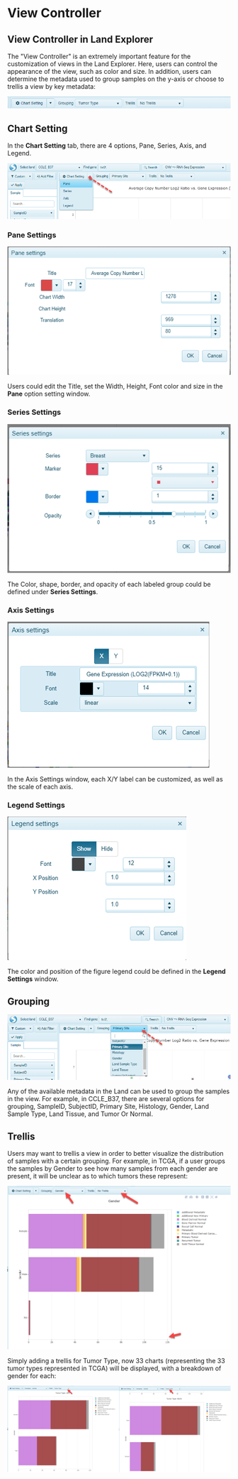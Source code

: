 # View Controller

## View Controller in Land Explorer

The "View Controller" is an extremely important feature for the customization of views in the Land Explorer. Here, users can control the appearance of the view, such as color and size. In addition, users can determine the metadata used to group samples on the y-axis or choose to trellis a view by key metadata:

![View_Controller_png](../images/view_controller.png)


## Chart Setting

In the **Chart Setting** tab, there are 4 options, Pane, Series, Axis, and Legend.

![LandPortal001_png](../images/ChartSetting.png)

### Pane Settings
![PaneSettings_png](../images/PaneSettings.png)

Users could edit the Title, set the Width, Height, Font color and size in the **Pane** option setting window.

### Series Settings
![SeriesSettings_png](../images/SeriesSettings.png)

The Color, shape, border, and opacity of each labeled group could be defined under **Series Settings**.

### Axis Settings

![AxisSetting_png](../images/AxisSettings.png)

In the Axis Settings window, each X/Y label can be customized, as well as the scale of each axis.

### Legend Settings

![LegendSettings_png](../images/LegendSettings.png)

The color and position of the figure legend could be defined in the **Legend Settings** window.


## Grouping

![Grouping_png](../images/GroupingOptions.png)

Any of the available metadata in the Land can be used to group the samples in the view. For example, in CCLE_B37, there are several options for grouping, SampleID, SubjectID, Primary Site, Histology, Gender, Land Sample Type, Land Tissue, and Tumor Or Normal.

## Trellis

Users may want to trellis a view in order to better visualize the distribution of samples with a certain grouping. For example, in TCGA, if a user groups the samples by Gender to see how many samples from each gender are present, it will be unclear as to which tumors these represent:

![no_trellis_png](../images/notrellis.png)

Simply adding a trellis for Tumor Type, now 33 charts (representing the 33 tumor types represented in TCGA) will be displayed, with a breakdown of gender for each:

![trellis_png](../images/trellis.png)

